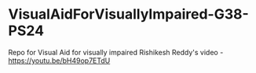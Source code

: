 # VisualAidForVisuallyImpaired-G38-PS24
Repo for Visual Aid for visually impaired
Rishikesh Reddy's video - https://youtu.be/bH49op7ETdU
